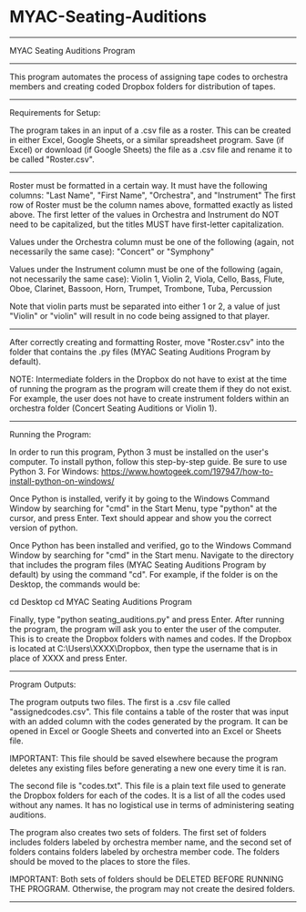 # MYAC-Seating-Auditions

-----------------------------------------------------------

MYAC Seating Auditions Program

-----------------------------------------------------------

This program automates the process of assigning tape codes to orchestra members and creating coded Dropbox folders for distribution of tapes.

-----------------------------------------------------------

Requirements for Setup:

The program takes in an input of a .csv file as a roster.  This can be created in either Excel, Google Sheets, or a similar spreadsheet program.
Save (if Excel) or download (if Google Sheets) the file as a .csv file and rename it to be called "Roster.csv".

***
Roster must be formatted in a certain way.  It must have the following columns: "Last Name", "First Name", "Orchestra", and "Instrument"
The first row of Roster must be the column names above, formatted exactly as listed above.
The first letter of the values in Orchestra and Instrument do NOT need to be capitalized, but the titles MUST have first-letter capitalization.

Values under the Orchestra column must be one of the following (again, not necessarily the same case): "Concert" or "Symphony"

Values under the Instrument column must be one of the following (again, not necessarily the same case):
Violin 1, Violin 2, Viola, Cello, Bass, Flute, Oboe, Clarinet, Bassoon, Horn, Trumpet, Trombone, Tuba, Percussion

Note that violin parts must be separated into either 1 or 2, a value of just "Violin" or "violin" will result in no code being assigned to that player.
***

After correctly creating and formatting Roster, move "Roster.csv" into the folder that contains the .py files (MYAC Seating Auditions Program by default).

NOTE: Intermediate folders in the Dropbox do not have to exist at the time of running the program as the program will create them if they do not exist.  For example, the user does not have to create instrument folders within an orchestra folder (Concert Seating Auditions or Violin 1).

-----------------------------------------------------------

Running the Program: 

In order to run this program, Python 3 must be installed on the user's computer.  To install python, follow this step-by-step guide.  Be sure to use Python 3.
For Windows: https://www.howtogeek.com/197947/how-to-install-python-on-windows/


Once Python is installed, verify it by going to the Windows Command Window by searching for "cmd" in the Start Menu, type "python" at the cursor, and press Enter.
Text should appear and show you the correct version of python.

Once Python has been installed and verified, go to the Windows Command Window by searching for "cmd" in the Start menu.
Navigate to the directory that includes the program files (MYAC Seating Auditions Program by default) by using the command "cd".
For example, if the folder is on the Desktop, the commands would be:

cd Desktop
cd MYAC Seating Auditions Program

Finally, type "python seating_auditions.py" and press Enter.  After running the program, the program will ask you to enter the user of the computer.  This is to create the Dropbox folders with names and codes.  If the Dropbox is located at C:\Users\XXXX\Dropbox, then type the username that is in place of XXXX and press Enter.  

-----------------------------------------------------------

Program Outputs:

The program outputs two files.  The first is a .csv file called "assignedcodes.csv".  This file contains a table of the roster that was input with an added column with the codes generated by the program.  It can be opened in Excel or Google Sheets and converted into an Excel or Sheets file.

IMPORTANT: This file should be saved elsewhere because the program deletes any existing files before generating a new one every time it is ran.

The second file is "codes.txt".  This file is a plain text file used to generate the Dropbox folders for each of the codes.  It is a list of all the codes used without any names.  It has no logistical use in terms of administering seating auditions.

The program also creates two sets of folders.  The first set of folders includes folders labeled by orchestra member name, and the second set of folders contains folders labeled by orchestra member code.  The folders should be moved to the places to store the files.

IMPORTANT: Both sets of folders should be DELETED BEFORE RUNNING THE PROGRAM.  Otherwise, the program may not create the desired folders.

-----------------------------------------------------------
